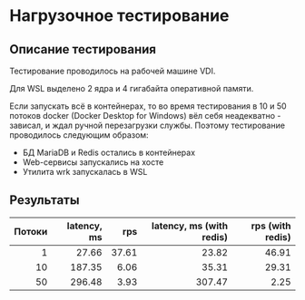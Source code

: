 # Нагрузочное тестирование
## Описание тестирования
Тестирование проводилось на рабочей машине VDI.

Для WSL выделено 2 ядра и 4 гигабайта оперативной памяти.

Если запускать всё в контейнерах, то во время тестирования в 10 и 50 потоков docker (Docker Desktop for Windows) вёл себя неадекватно - зависал, и ждал ручной перезагрузки службы.
Поэтому тестирование проводилось следующим образом:
* БД MariaDB и Redis остались в контейнерах
* Web-сервисы запускались на хосте
* Утилита wrk запускалась в WSL

## Результаты
| Потоки | latency, ms | rps   | latency, ms (with redis) | rps (with redis) |
|-------:|------------:|------:|-------------------------:|-----------------:|
| 1      | 27.66       | 37.61 | 23.82                    | 46.91            |
| 10     | 187.35      | 6.06  | 35.31                    | 29.31            |
| 50     | 296.48      | 3.93  | 307.47                   | 2.25             |
